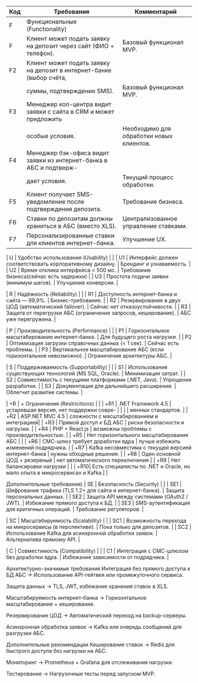 | Код | Требования                         									|                   Комментарий               |
|-----|---------------------------------------------------------------------|---------------------------------------------|
| F   | Функциональные (Functionality)     									|              								  |
| F   | Клиент может подать заявку на депозит через сайт (ФИО + телефон).	|	Базовый функционал MVP.                   |
| F2  | Клиент может подать заявку на депозит в интернет-банке (выбор счёта,|                                             |
|     | суммы, подтверждение SMS).	                                        |	Базовый функционал MVP.                   |
| F3  | Менеджер кол-центра видит заявки с сайта в CRM и может предложить   |                                             |
|     | особые условия.	                                                    |	Необходимо для обработки новых клиентов.  |
| F4  | Менеджер бэк-офиса видит заявки из интернет-банка в АБС и подтверж- |                                             |
|     | дает условия.														|   Текущий процесс обработки.                |
| F5  |	Клиент получает SMS-уведомление после подтверждения депозита.	    |	Требование бизнеса.                       |
| F6  | Ставки по депозитам должны храниться в АБС (вместо XLS).	        |	Централизованное управление ставками.     |
| F7  | Персонализированные ставки для клиентов интернет-банка.	            |   Улучшение UX.                             |

| U   | Удобство использования (Usability)                                  |                                             |
| U1  | Интерфейс должен соответствовать корпоративному дизайну.            |   Брендинг и узнаваемость.                  |
| U2  | Время отклика интерфейса < 500 мс.                                  |   Требование бизнеса(сейчас есть задержки)  |
| U3  | Простота подачи заявки (минимум шагов).                             |   Улучшение конверсии.                      |

| R   | Надёжность (Reliability)                                            |                                             |
| R1  | Доступность интернет-банка и сайта — 99,9%.                         |   Бизнес-требование.                        |
| R2  | Резервирование в двух ЦОД (автоматический failover).                |   Сейчас нет отказоустойчивости.            |
| R3  | Защита от перегрузки АБС (ограничение запросов, кеширование).       |   АБС уже перегружена.                      |

| P   | Производительность (Performance)                                    |                                             |
| P1  | Горизонтальное масштабирование интернет-банка.                      |   Для будущего роста нагрузки.              |
| P2  | Оптимизация загрузки справочных данных (< 1 сек).                   |   Сейчас есть проблемы.                     |
| P3  | Вертикальное масштабирование АБС (если горизонтальное невозможно).  |   Ограничение архитектуры АБС.              |

| S   | Поддерживаемость (Supportability)                                   |                                             |
| S1  | Использование существующих технологий (MS SQL, Oracle).             |   Минимизация затрат.                       |
| S2  | Совместимость с текущими платформами (.NET, Java).                  |   Упрощение разработки.                     |
| S3  | Документация для дальнейшего расширения.                            |   Облегчит развитие системы.                |

| +R  | + Ограничения (Restricitions)                                       |                                             |
| +R1 | .NET Framework 4.5                                                  |   устаревшая версия, нет поддержки совре-   |
|     |                                                                     |   менных стандартов.                        |
| +R2 | ASP.NET MVC 4.5                                                     |   сложности с масштабированием и интеграцией|
| +R3 | Прямой доступ к БД АБС                                              |   риски безопасности и нагрузки.            |
| +R4 | PHP + React.js                                                      |   возможны проблемы с производительностью.  |
| +R5 | Нет горизонтального масштабирования АБС                             |                                             |
| +R6 | СМС-шлюз требует доработки ядра                                     |   лучше избежать изменений подрядчика.      |
| +R7 | Kafka несовместима с текущей версией интернет-банка                 |   нужны обходные решения.                   |
| +R8 | Один основной ЦОД + резервный										|   нет автоматического переключения          |
| +R9 | Нет балансировки нагрузки                                           |                                             |
| +R10| Есть специалисты по .NET и Oracle, но мало опыта в микросервисах и Kafka.|                                        |

Дополнительные требования) 
| SE  | Безопасность (Security)                                             |                                             |
| SE1 | Шифрование трафика (TLS 1.2+ для сайта и интернет-банка).           |   Защита персональных данных.               |
| SE2 | Защита API между системами (OAuth2 / JWT).                          |   Избежание прямого доступа к БД.           |
| SE3 | SMS-аутентификация для критичных операций.                          |   Требование регуляторов.                   |

| SC  | Масштабируемость (Scalability)                                      |                                             |
| SC1 | Возможность перехода на микросервисы (в перспективе).               |   Пока только для депозитов.                |
| SC2 | Использование Kafka для асинхронной обработки заявок.               |   Альтернатива прямому API.                 |

| C   | Совместимость (Compatibility)                                       |                                             |
| C1  | Интеграция с СМС-шлюзом без доработки ядра.                         |   Избежание зависимости от подрядчика.      |

Архитектурно-значимые требования
Интеграция без прямого доступа к БД АБС → Использование API-гейтвея или промежуточного сервиса.

Защита данных → TLS, JWT, избежание хранения ставок в XLS.

Масштабируемость интернет-банка → Горизонтальное масштабирование + кеширование.

Резервирование ЦОД → Автоматический переход на backup-серверы.

Асинхронная обработка заявок → Kafka или очередь сообщений для разгрузки АБС.

Дополнительные рекомендации
Кеширование ставок → Redis для быстрого доступа без нагрузки на АБС.

Мониторинг → Prometheus + Grafana для отслеживания нагрузки.

Тестирование → Нагрузочные тесты перед запуском MVP.
